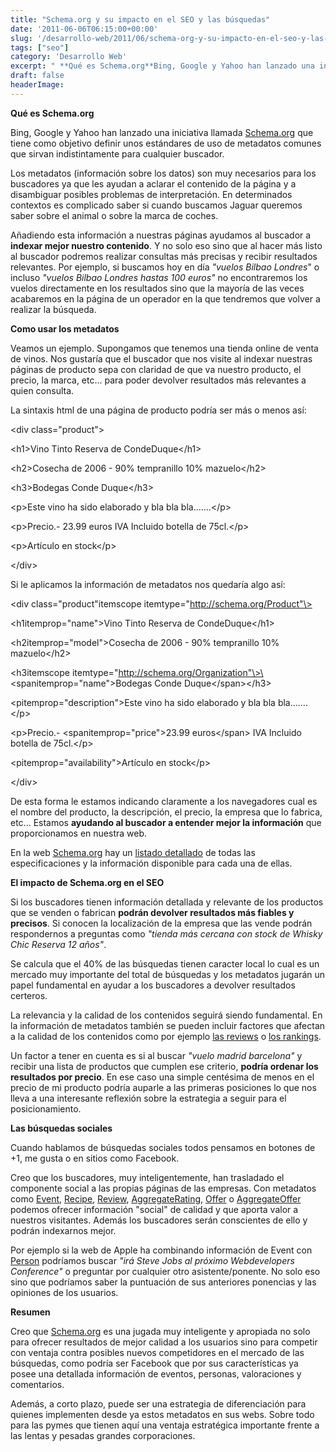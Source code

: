 ```yaml
---
title: "Schema.org y su impacto en el SEO y las búsquedas"
date: '2011-06-06T06:15:00+00:00'
slug: '/desarrollo-web/2011/06/schema-org-y-su-impacto-en-el-seo-y-las-busquedas'
tags: ["seo"]
category: 'Desarrollo Web'
excerpt: " **Qué es Schema.org**Bing, Google y Yahoo han lanzado una iniciativa llamada [Schema.org]("
draft: false
headerImage: 
---
```

 **Qué es Schema.org**

Bing, Google y Yahoo han lanzado una iniciativa llamada [Schema.org](http://static.squarespace.com/static/5303797ae4b0c6ad9e43f072/5303ce80e4b0400995a883d6/5303cf35e4b0400995a88b0c/1392758581676/?format=original) que tiene como objetivo definir unos estándares de uso de metadatos comunes que sirvan indistintamente para cualquier buscador.

Los metadatos (información sobre los datos) son muy necesarios para los buscadores ya que les ayudan a aclarar el contenido de la página y a disambiguar posibles problemas de interpretación. En determinados contextos es complicado saber si cuando buscamos Jaguar queremos saber sobre el animal o sobre la marca de coches.

Añadiendo esta información a nuestras páginas ayudamos al buscador a **indexar mejor nuestro contenido**. Y no solo eso sino que al hacer más listo al buscador podremos realizar consultas más precisas y recibir resultados relevantes. Por ejemplo, si buscamos hoy en día _"vuelos Bilbao Londres_" o incluso _"vuelos Bilbao Londres hastas 100 euros"_ no encontraremos los vuelos directamente en los resultados sino que la mayoría de las veces acabaremos en la página de un operador en la que tendremos que volver a realizar la búsqueda.

**Como usar los metadatos**

Veamos un ejemplo. Supongamos que tenemos una tienda online de venta de vinos. Nos gustaría que el buscador que nos visite al indexar nuestras páginas de producto sepa con claridad de que va nuestro producto, el precio, la marca, etc... para poder devolver resultados más relevantes a quien consulta.

La sintaxis html de una página de producto podría ser más o menos así:

\<div class="product"\>

 \<h1\>Vino Tinto Reserva de CondeDuque\</h1\>

 \<h2\>Cosecha de 2006 - 90% tempranillo 10% mazuelo\</h2\>

 \<h3\>Bodegas Conde Duque\</h3\>

 \<p\>Este vino ha sido elaborado y bla bla bla.......\</p\>

 \<p\>Precio.- 23.99 euros IVA Incluido botella de 75cl.\</p\>

 \<p\>Artículo en stock\</p\>

\</div\>

Si le aplicamos la información de metadatos nos quedaría algo así:

\<div class="product"itemscope itemtype="http://schema.org/Product"\>

 \<h1itemprop="name"\>Vino Tinto Reserva de CondeDuque\</h1\>

 \<h2itemprop="model"\>Cosecha de 2006 - 90% tempranillo 10% mazuelo\</h2\>

\<h3itemscope itemtype="http://schema.org/Organization"\>\<spanitemprop="name"\>Bodegas Conde Duque\</span\>\</h3\>

 \<pitemprop="description"\>Este vino ha sido elaborado y bla bla bla.......\</p\>

 \<p\>Precio.- \<spanitemprop="price"\>23.99 euros\</span\> IVA Incluido botella de 75cl.\</p\>

 \<pitemprop="availability"\>Artículo en stock\</p\>

\</div\>

De esta forma le estamos indicando claramente a los navegadores cual es el nombre del producto, la descripción, el precio, la empresa que lo fabrica, etc... Estamos **ayudando al buscador a entender mejor la información** que proporcionamos en nuestra web.

En la web [Schema.org](http://static.squarespace.com/static/5303797ae4b0c6ad9e43f072/5303ce80e4b0400995a883d6/5303cf35e4b0400995a88b0c/1392758581676/?format=original) hay un [listado detallado](http://schema.org/docs/full.html "full hierarchy description") de todas las especificaciones y la información disponible para cada una de ellas.

**El impacto de Schema.org en el SEO**

Si los buscadores tienen información detallada y relevante de los productos que se venden o fabrican **podrán devolver resultados más fiables y precisos**. Si conocen la localización de la empresa que las vende podrán respondernos a preguntas como _"tienda más cercana con stock de Whisky Chic Reserva 12 años"_.

Se calcula que el 40% de las búsquedas tienen caracter local lo cual es un mercado muy importante del total de búsquedas y los metadatos jugarán un papel fundamental en ayudar a los buscadores a devolver resultados certeros.

La relevancia y la calidad de los contenidos seguirá siendo fundamental. En la información de metadatos también se pueden incluir factores que afectan a la calidad de los contenidos como por ejemplo [las reviews](http://schema.org/Review) o [los rankings](http://schema.org/AggregateRating).

Un factor a tener en cuenta es si al buscar _"vuelo madrid barcelona"_ y recibir una lista de productos que cumplen ese criterio, **podría ordenar los resultados por precio**. En ese caso una simple centésima de menos en el precio de mi producto podría auparle a las primeras posiciones lo que nos lleva a una interesante reflexión sobre la estrategia a seguir para el posicionamiento.

**Las búsquedas sociales**

Cuando hablamos de búsquedas sociales todos pensamos en botones de +1, me gusta o en sitios como Facebook. 

Creo que los buscadores, muy inteligentemente, han trasladado el componente social a las propias páginas de las empresas. Con metadatos como [Event](http://schema.org/Event), [Recipe](http://schema.org/Recipe), [Review](http://schema.org/Review), [AggregateRating](http://schema.org/AggregateRating), [Offer](http://schema.org/Offer) o [AggregateOffer](http://schema.org/AggregateOffer) podemos ofrecer información "social" de calidad y que aporta valor a nuestros visitantes. Además los buscadores serán conscientes de ello y podrán indexarnos mejor.

Por ejemplo si la web de Apple ha combinando información de Event con [Person](http://schema.org/Person) podríamos buscar _"irá Steve Jobs al próximo Webdevelopers Conference"_ o preguntar por cualquier otro asistente/ponente. No solo eso sino que podríamos saber la puntuación de sus anteriores ponencias y las opiniones de los usuarios.

**Resumen**

Creo que [Schema.org](http://static.squarespace.com/static/5303797ae4b0c6ad9e43f072/5303ce80e4b0400995a883d6/5303cf35e4b0400995a88b0c/1392758581676/?format=original) es una jugada muy inteligente y apropiada no solo para ofrecer resultados de mejor calidad a los usuarios sino para competir con ventaja contra posibles nuevos competidores en el mercado de las búsquedas, como podría ser Facebook que por sus características ya posee una detallada información de eventos, personas, valoraciones y comentarios.

Además, a corto plazo, puede ser una estrategia de diferenciación para quienes implementen desde ya estos metadatos en sus webs. Sobre todo para las pymes que tienen aquí una ventaja estratégica importante frente a las lentas y pesadas grandes corporaciones.







